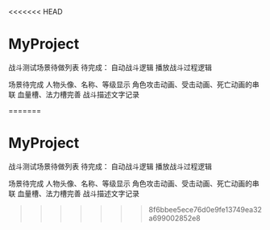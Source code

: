 <<<<<<< HEAD
# MyProject

战斗测试场景待做列表
待完成：
    自动战斗逻辑
    播放战斗过程逻辑

场景待完成
    人物头像、名称、等级显示
    角色攻击动画、受击动画、死亡动画的串联
    血量槽、法力槽完善
    战斗描述文字记录

=======
# MyProject

战斗测试场景待做列表
待完成：
    自动战斗逻辑
    播放战斗过程逻辑

场景待完成
    人物头像、名称、等级显示
    角色攻击动画、受击动画、死亡动画的串联
    血量槽、法力槽完善
    战斗描述文字记录

>>>>>>> 8f6bbee5ece76d0e9fe13749ea32a699002852e8
